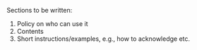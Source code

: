 Sections to be written:

1. Policy on who can use it
2. Contents
3. Short instructions/examples, e.g., how to acknowledge etc.
